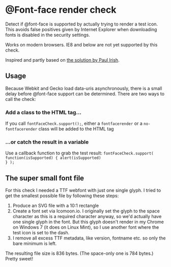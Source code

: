 # @Font-face render check

Detect if @font-face is supported by actually trying to render a test icon. This avoids false positives given by Internet Explorer when downloading fonts is disabled in the security settings.

Works on modern browsers. IE8 and below are not yet supported by this check.

Inspired and partly based on [the solution by Paul Irish](http://www.paulirish.com/2009/font-face-feature-detection/).

## Usage

Because Webkit and Gecko load data-uris asynchronously, there is a small delay before @font-face support can be determined. There are two ways to call the check:

### Add a class to the HTML tag...

If you call <code>fontFaceCheck.support();</code>, either a <code>fontfacerender</code> or a <code>no-fontfacerender</code> class will be added to the HTML tag

### ...or catch the result in a variable

Use a callback function to grab the test result: <code>fontFaceCheck.support( function(isSupported) { alert(isSupported) } );</code>

## The super small font file

For this check I needed a TTF webfont with just one single glyph. I tried to get the smallest possible file by following these steps:

1. Produce an SVG file with a 10:1 rectangle
2. Create a font set via Icomoon.io. I originally set the glyph to the space character as this is a required character anyway, so we'd actually have one single glyph in the font. But this glyph doesn't render in my Chrome on Windows 7 (it does on Linux Mint), so I use another font where the test icon is set to the dash.
3. I remove all excess TTF metadata, like version, fontname etc. so only the bare minimum is left.

The resulting file size is 836 bytes. (The space-only one is 784 bytes.) Pretty sweet!
